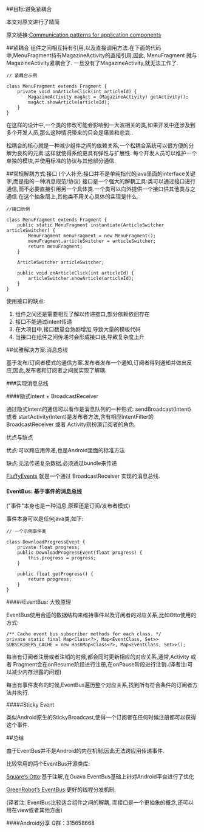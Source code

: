 ##目标:避免紧耦合

本文对原文进行了精简

原文链接:[Communication patterns for application components](http://vinsol.com/blog/2014/11/04/communication-patterns-for-application-components/)


##紧耦合
组件之间相互持有引用,以及直接调用方法.在下面的代码中,MenuFragment持有MagazineActivity的直接引用,因此, MenuFragment 就与 MagazineActivity紧耦合了.
一旦没有了MagazineActivity,就无法工作了.

    // 紧耦合示例

    class MenuFragment extends Fragment {
        private void onArticleClick(int articleId) {
            MagazineActivity magAct = (MagazineActivity) getActivity();
            magAct.showArticle(articleId);
        }
    }

在这样的设计中,一个类的修改可能会影响到一大波相关的类,如果开发中还涉及到多个开发人员,那么这种情况带来的只会是痛苦和悲哀..

松耦合的核心就是一种减少组件之间的依赖关系,一个松耦合系统可以很方便的分解为良构的元素.这样就使得系统更具有弹性与扩展性.
每个开发人员可以维护一个单独的模块,并使用标准的协议与其他部分通信.

##常规解耦方式:接口
(个人补充:接口并不是单纯指代的java里面的interface关键字,而是指的一种消息规范/协议)
接口是一个强大的解耦工具:类可以通过接口进行通信,而不必要直接引用另一个具体类.一个类可以向外提供一个接口供其他类与之通信.在这个抽象层上,其他类不用关心具体的实现是什么.

    //接口示例

    class MenuFragment extends Fragment {
        public static MenuFragment instantiate(ArticleSwitcher articleSwitcher) {
            MenuFragment menuFragment = new MenuFragment();
            menuFragment.articleSwitcher = articleSwitcher;
            return menuFragment;
        }

        ArticleSwitcher articleSwitcher;

        public void onArticleClick(int articleId) {
    	    articleSwitcher.showArticle(articleId);
        }
    }

使用接口的缺点:

1. 组件之间还是需要相互了解以传递接口,部分依赖依旧存在
2. 接口不能通过intent传递
3. 在大项目中,接口数量会急剧增加,导致大量的模板代码
4. 当接口在组件之间传递时会形成接口链,导致复杂度上升

##优雅解决方案:消息总线

基于发布/订阅者模式的通信方案.发布者发布一个通知,订阅者得到通知并做出反应,因此,发布者和订阅者之间就实现了解耦.

###实现消息总线

####隐式intent + BroadcastReceiver

通过隐式Intent的通信可以看作是消息队列的一种形式:
sendBroadcast(Intent) 或者 startActivity(Intent)是发布者方法,含有相应IntentFilter的BroadcastReceiver 或者 Activity则扮演订阅者的角色.

优点与缺点

优点:可以跨应用传递,也是Android里面的标准方法

缺点:无法传递复杂数据,必须通过bundle来传递

[FluffyEvents](https://github.com/alexvasilkov/fluffy-events) 就是一个通过 BroadcastReceiver 实现的消息总线.


#### EventBus: 基于事件的消息总线

("事件"本身也是一种消息,原理还是订阅/发布者模式)

事件本身可以是任何java类,如下:

    // 一个示例事件类

    class DownloadProgressEvent {
        private float progress;
        public DownloadProgressEvent(float progress) {
            this.progress = progress;
        }

        public float getProgress() {
            return progress;
        }
    }

#####EventBus: 大致原理

EventBus使用合适的数据结构来维持事件以及订阅者的对应关系,比如Otto使用的方式:

    /** Cache event bus subscriber methods for each class. */
    private static final Map<Class<?>, Map<EventClass, Set>> SUBSCRIBERS_CACHE = new HashMap<Class<?>, Map<EventClass, Set>>();

每当有订阅者注册或者注销的时候,都会同时更新相应的对应关系,通常,Activity 或者 Fragment会在onResume阶段进行注册,在onPause阶段进行注销.(译者注:可以减少内存泄露的问题)

每当有事件发布的时候,EventBus遍历整个对应关系,找到所有符合条件的订阅者方法并执行.

#####Sticky Event

类似Android原生的StickyBroadcast,使得一个订阅者在任何时候注册都可以获得这个事件.

##总结

由于EventBus并不是Android的内在机制,因此无法跨应用传递事件.

比较常用的两个EventBus开源类库:

[Square’s Otto](http://square.github.io/otto/):基于注解,在Guava EventBus基础上针对Android平台进行了优化

[GreenRobot’s EventBus](https://github.com/greenrobot/EventBus):更好的线程分发机制.

(译者注: EventBus比较适合组件之间的解耦, 而接口是一个更抽象的概念,还可以用在view或者其他方面)



####Android分享 Q群：315658668








